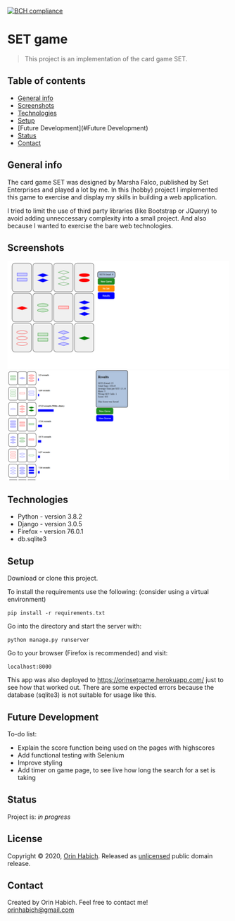 [![BCH compliance](https://bettercodehub.com/edge/badge/0rin/setgame?branch=master)](https://bettercodehub.com/)

# SET game
> This project is an implementation of the card game SET.

## Table of contents
* [General info](#general-info)
* [Screenshots](#screenshots)
* [Technologies](#technologies)
* [Setup](#setup)
* [Future Development](#Future Development)
* [Status](#status)
* [Contact](#contact)

## General info
The card game SET was designed by Marsha Falco, published by Set Enterprises and played a lot by me. In this (hobby) project I implemented this game to exercise and display my skills in building a web application.

I tried to limit the use of third party libraries (like Bootstrap or JQuery) 
to avoid adding unneccessary complexity into a small project. And also because I wanted to exercise the bare web technologies.

## Screenshots
![Example screenshot](./staticfiles/Images/Screenshot_Game.png)
![Example screenshot](./staticfiles/Images/Screenshot_Results.png)

## Technologies
* Python - version 3.8.2
* Django - version 3.0.5
* Firefox - version 76.0.1
* db.sqlite3

## Setup
Download or clone this project. 

To install the requirements use the following: (consider using a virtual environment)
```
pip install -r requirements.txt
```
Go into the directory and start the server with:
```
python manage.py runserver
```
Go to your browser (Firefox is recommended) and visit:
```
localhost:8000
```

This app was also deployed to <https://orinsetgame.herokuapp.com/> just to see how that worked out. There are some expected errors because the database (sqlite3) is not suitable for usage like this.

## Future Development
To-do list:

* Explain the score function being used on the pages with highscores
* Add functional testing with Selenium
* Improve styling
* Add timer on game page, to see live how long the search for a set is taking

## Status
Project is: _in progress_

## License
Copyright © 2020, [Orin Habich](https://github.com/0rin/setgame).
Released as [unlicensed](LICENSE) public domain release.

## Contact
Created by Orin Habich. Feel free to contact me!  
<orinhabich@gmail.com>
